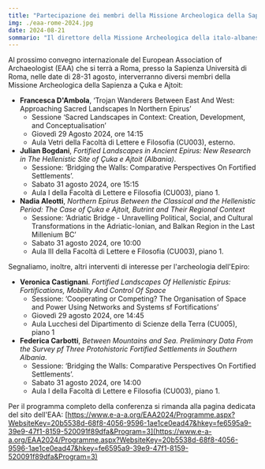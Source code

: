```yaml
---
title: "Partecipazione dei membri della Missione Archeologica della Sapienza a Çuka e Ajtoit alla conferenza internazionale EAA 2024"
img: ./eaa-rome-2024.jpg
date: 2024-08-21
sommario: "Il direttore della Missione Archeologica della italo-albanese (Sapienza - Istituto Archeologico Albanese)Julian Bogdani parteciperà alla conferenza “Actualité de la recherche archéologique en Albanie” organizzata da E. Nallbani, F. Quantin e S. Shpuza"
---
```



Al prossimo convegno internazionale del European Association of Archaeologist (EAA) che si terrà a Roma, presso la Sapienza Università di Roma, nelle date di 28-31 agosto, interverranno diversi membri della Missione Archeologica della Sapienza a Çuka e Ajtoit:

- **Francesca D'Ambola**, ‘Trojan Wanderers Between East And West: Approaching Sacred Landscapes In Northern Epirus’  
  - Sessione ‘Sacred Landscapes in Context: Creation, Development, and Conceptualisation’  
  - Giovedì 29 Agosto 2024, ore 14:15  
  - Aula Vetri della Facoltà di Lettere e Filosofia (CU003), esterno.
- **Julian Bogdani**, *Fortified Landscapes in Ancient Epirus: New Research in The Hellenistic Site of Çuka e Ajtoit (Albania)*.  
  - Sessione: ‘Bridging the Walls: Comparative Perspectives On Fortified Settlements’.  
  - Sabato 31 agosto 2024, ore 15:15  
  - Aula I della Facoltà di Lettere e Filosofia (CU003), piano 1.
- **Nadia Aleotti**, *Northern Epirus Between the Classical and the Hellenistic Period: The Case of Çuka e Ajtoit, Butrint and Their Regional Context*  
  - Sessione: ‘Adriatic Bridge - Unravelling Political, Social, and Cultural Transformations in the Adriatic-Ionian, and Balkan Region in the Last Millenium BC’  
  - Sabato 31 agosto 2024, ore 10:00  
  - Aula III della Facoltà di Lettere e Filosofia (CU003), piano 1.

Segnaliamo, inoltre, altri interventi di interesse per l'archeologia dell'Epiro:

- **Veronica Castignani**. *Fortified Landscapes Of Hellenistic Epirus: Fortifications, Mobility And Control Of Space*  
  - Sessione: ‘Cooperating or Competing? The Organisation of Space and Power Using Networks and Systems sf Fortifications’
  - Giovedì 29 agosto 2024, ore 14:45
  - Aula Lucchesi del Dipartimento di Scienze della Terra (CU005), piano 1
- **Federica Carbotti**, *Between Mountains and Sea. Preliminary Data From the Survey pf Three Protohistoric Fortified Settlements in Southern Albania*.  
  - Sessione: ‘Bridging the Walls: Comparative Perspectives On Fortified Settlements’.  
  - Sabato 31 agosto 2024, ore 14:00  
  - Aula I della Facoltà di Lettere e Filosofia (CU003), piano 1.

Per il programma completo della conferenza si rimanda alla pagina dedicata del sito dell'EAA: [https://www.e-a-a.org/EAA2024/Programme.aspx?WebsiteKey=20b5538d-68f8-4056-9596-1ae1ce0ead47&hkey=fe6595a9-39e9-47f1-8159-520091f89dfa&Program=3](https://www.e-a-a.org/EAA2024/Programme.aspx?WebsiteKey=20b5538d-68f8-4056-9596-1ae1ce0ead47&hkey=fe6595a9-39e9-47f1-8159-520091f89dfa&Program=3)
